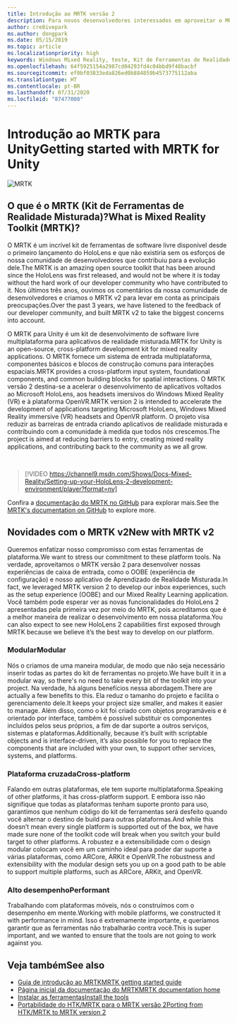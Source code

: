 ```yaml
---
title: Introdução ao MRTK versão 2
description: Para novos desenvolvedores interessados em aproveitar o MRTK
author: cre8ivepark
ms.author: dongpark
ms.date: 05/15/2019
ms.topic: article
ms.localizationpriority: high
keywords: Windows Mixed Reality, teste, Kit de Ferramentas de Realidade Misturada, MRTK versão 2, MRTK, ferramentas, SDK, HoloLens, HoloLens 2
ms.openlocfilehash: 64f5925154a2987cd04293fd4c04bbd9f48bacbf
ms.sourcegitcommit: ef0bf03833eda826ed0b884859b4573775112aba
ms.translationtype: HT
ms.contentlocale: pt-BR
ms.lasthandoff: 07/31/2020
ms.locfileid: "87477008"
---
```

# <a name="getting-started-with-mrtk-for-unity"></a><span data-ttu-id="cd963-104">Introdução ao MRTK para Unity</span><span class="sxs-lookup"><span data-stu-id="cd963-104">Getting started with MRTK for Unity</span></span>
![MRTK](images/UX/MRTK_UX_Hero.png)

## <a name="what-is-mixed-reality-toolkit-mrtk"></a><span data-ttu-id="cd963-106">O que é o MRTK (Kit de Ferramentas de Realidade Misturada)?</span><span class="sxs-lookup"><span data-stu-id="cd963-106">What is Mixed Reality Toolkit (MRTK)?</span></span>
<span data-ttu-id="cd963-107">O MRTK é um incrível kit de ferramentas de software livre disponível desde o primeiro lançamento do HoloLens e que não existiria sem os esforços de nossa comunidade de desenvolvedores que contribuiu para a evolução dele.</span><span class="sxs-lookup"><span data-stu-id="cd963-107">The MRTK is an amazing open source toolkit that has been around since the HoloLens was first released, and would not be where it is today without the hard work of our developer community who have contributed to it.</span></span> <span data-ttu-id="cd963-108">Nos últimos três anos, ouvimos os comentários da nossa comunidade de desenvolvedores e criamos o MRTK v2 para levar em conta as principais preocupações.</span><span class="sxs-lookup"><span data-stu-id="cd963-108">Over the past 3 years, we have listened to the feedback of our developer community, and built MRTK v2 to take the biggest concerns into account.</span></span>  

<span data-ttu-id="cd963-109">O MRTK para Unity é um kit de desenvolvimento de software livre multiplataforma para aplicativos de realidade misturada.</span><span class="sxs-lookup"><span data-stu-id="cd963-109">MRTK for Unity is an open-source, cross-platform development kit for mixed reality applications.</span></span> <span data-ttu-id="cd963-110">O MRTK fornece um sistema de entrada multiplataforma, componentes básicos e blocos de construção comuns para interações espaciais.</span><span class="sxs-lookup"><span data-stu-id="cd963-110">MRTK provides a cross-platform input system, foundational components, and common building blocks for spatial interactions.</span></span> <span data-ttu-id="cd963-111">O MRTK versão 2 destina-se a acelerar o desenvolvimento de aplicativos voltados ao Microsoft HoloLens, aos headsets imersivos do Windows Mixed Reality (VR) e à plataforma OpenVR.</span><span class="sxs-lookup"><span data-stu-id="cd963-111">MRTK version 2 is intended to accelerate the development of applications targeting Microsoft HoloLens, Windows Mixed Reality immersive (VR) headsets and OpenVR platform.</span></span> <span data-ttu-id="cd963-112">O projeto visa reduzir as barreiras de entrada criando aplicativos de realidade misturada e contribuindo com a comunidade à medida que todos nós crescemos.</span><span class="sxs-lookup"><span data-stu-id="cd963-112">The project is aimed at reducing barriers to entry, creating mixed reality applications, and contributing back to the community as we all grow.</span></span>

<br>

>[!VIDEO https://channel9.msdn.com/Shows/Docs-Mixed-Reality/Setting-up-your-HoloLens-2-development-environment/player?format=ny]

<span data-ttu-id="cd963-113">Confira a [documentação do MRTK no GitHub](https://microsoft.github.io/MixedRealityToolkit-Unity/README.html) para explorar mais.</span><span class="sxs-lookup"><span data-stu-id="cd963-113">See the [MRTK's documentation on GitHub](https://microsoft.github.io/MixedRealityToolkit-Unity/README.html) to explore more.</span></span>

## <a name="new-with-mrtk-v2"></a><span data-ttu-id="cd963-114">Novidades com o MRTK v2</span><span class="sxs-lookup"><span data-stu-id="cd963-114">New with MRTK v2</span></span>
<span data-ttu-id="cd963-115">Queremos enfatizar nosso compromisso com estas ferramentas de plataforma.</span><span class="sxs-lookup"><span data-stu-id="cd963-115">We want to stress our commitment to these platform tools.</span></span>  <span data-ttu-id="cd963-116">Na verdade, aproveitamos o MRTK versão 2 para desenvolver nossas experiências de caixa de entrada, como o OOBE (experiência de configuração) e nosso aplicativo de Aprendizado de Realidade Misturada.</span><span class="sxs-lookup"><span data-stu-id="cd963-116">In fact, we leveraged MRTK version 2 to develop our inbox experiences, such as the setup experience (OOBE) and our Mixed Reality Learning application.</span></span>  <span data-ttu-id="cd963-117">Você também pode esperar ver as novas funcionalidades do HoloLens 2 apresentadas pela primeira vez por meio do MRTK, pois acreditamos que é a melhor maneira de realizar o desenvolvimento em nossa plataforma.</span><span class="sxs-lookup"><span data-stu-id="cd963-117">You can also expect to see new HoloLens 2 capabilities first exposed through MRTK because we believe it’s the best way to develop on our platform.</span></span> 

### <a name="modular"></a><span data-ttu-id="cd963-118">Modular</span><span class="sxs-lookup"><span data-stu-id="cd963-118">Modular</span></span>
<span data-ttu-id="cd963-119">Nós o criamos de uma maneira modular, de modo que não seja necessário inserir todas as partes do kit de ferramentas no projeto.</span><span class="sxs-lookup"><span data-stu-id="cd963-119">We have built it in a modular way, so there's no need to take every bit of the toolkit into your project.</span></span>  <span data-ttu-id="cd963-120">Na verdade, há alguns benefícios nessa abordagem.</span><span class="sxs-lookup"><span data-stu-id="cd963-120">There are actually a few benefits to this.</span></span>  <span data-ttu-id="cd963-121">Ela reduz o tamanho do projeto e facilita o gerenciamento dele.</span><span class="sxs-lookup"><span data-stu-id="cd963-121">It keeps your project size smaller, and makes it easier to manage.</span></span>  <span data-ttu-id="cd963-122">Além disso, como o kit foi criado com objetos programáveis e é orientado por interface, também é possível substituir os componentes incluídos pelos seus próprios, a fim de dar suporte a outros serviços, sistemas e plataformas.</span><span class="sxs-lookup"><span data-stu-id="cd963-122">Additionally, because it’s built with scriptable objects and is interface-driven, it’s also possible for you to replace the components that are included with your own, to support other services, systems, and platforms.</span></span>

### <a name="cross-platform"></a><span data-ttu-id="cd963-123">Plataforma cruzada</span><span class="sxs-lookup"><span data-stu-id="cd963-123">Cross-platform</span></span>
<span data-ttu-id="cd963-124">Falando em outras plataformas, ele tem suporte multiplataforma.</span><span class="sxs-lookup"><span data-stu-id="cd963-124">Speaking of other platforms, it has cross-platform support.</span></span>  <span data-ttu-id="cd963-125">E embora isso não signifique que todas as plataformas tenham suporte pronto para uso, garantimos que nenhum código do kit de ferramentas será desfeito quando você alternar o destino de build para outras plataformas.</span><span class="sxs-lookup"><span data-stu-id="cd963-125">And while this doesn’t mean every single platform is supported out of the box, we have made sure none of the toolkit code will break when you switch your build target to other platforms.</span></span>  <span data-ttu-id="cd963-126">A robustez e a extensibilidade com o design modular colocam você em um caminho ideal para poder dar suporte a várias plataformas, como ARCore, ARKit e OpenVR.</span><span class="sxs-lookup"><span data-stu-id="cd963-126">The robustness and extensibility with the modular design sets you up on a good path to be able to support multiple platforms, such as ARCore, ARKit, and OpenVR.</span></span>

### <a name="performant"></a><span data-ttu-id="cd963-127">Alto desempenho</span><span class="sxs-lookup"><span data-stu-id="cd963-127">Performant</span></span>
<span data-ttu-id="cd963-128">Trabalhando com plataformas móveis, nós o construímos com o desempenho em mente.</span><span class="sxs-lookup"><span data-stu-id="cd963-128">Working with mobile platforms, we constructed it with performance in mind.</span></span>  <span data-ttu-id="cd963-129">Isso é extremamente importante, e queríamos garantir que as ferramentas não trabalharão contra você.</span><span class="sxs-lookup"><span data-stu-id="cd963-129">This is super important, and we wanted to ensure that the tools are not going to work against you.</span></span>

## <a name="see-also"></a><span data-ttu-id="cd963-130">Veja também</span><span class="sxs-lookup"><span data-stu-id="cd963-130">See also</span></span>
* [<span data-ttu-id="cd963-131">Guia de introdução ao MRTK</span><span class="sxs-lookup"><span data-stu-id="cd963-131">MRTK getting started guide</span></span>](https://microsoft.github.io/MixedRealityToolkit-Unity/Documentation/GettingStartedWithTheMRTK.html)
* [<span data-ttu-id="cd963-132">Página inicial da documentação do MRTK</span><span class="sxs-lookup"><span data-stu-id="cd963-132">MRTK documentation home</span></span>](https://microsoft.github.io/MixedRealityToolkit-Unity/README.html)
* [<span data-ttu-id="cd963-133">Instalar as ferramentas</span><span class="sxs-lookup"><span data-stu-id="cd963-133">Install the tools</span></span>](install-the-tools.md)
* [<span data-ttu-id="cd963-134">Portabilidade do HTK/MRTK para o MRTK versão 2</span><span class="sxs-lookup"><span data-stu-id="cd963-134">Porting from HTK/MRTK to MRTK version 2</span></span>](https://microsoft.github.io/MixedRealityToolkit-Unity/Documentation/HTKToMRTKPortingGuide.html)
